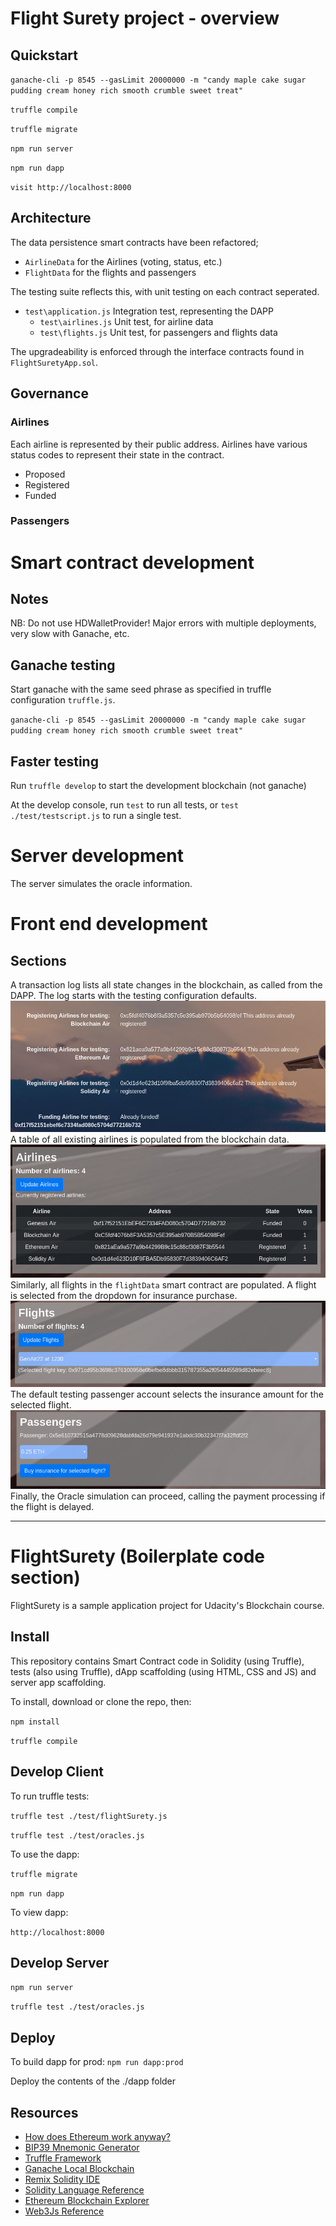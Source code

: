 # Flight Surety project - overview


## Quickstart
`ganache-cli -p 8545 --gasLimit 20000000 -m "candy maple cake sugar pudding cream honey rich smooth crumble sweet treat"`

`truffle compile`

`truffle migrate`

`npm run server`

`npm run dapp`

`visit http://localhost:8000`

## Architecture
The data persistence smart contracts have been refactored; 
- `AirlineData` for the Airlines (voting, status, etc.)
- `FlightData` for the flights and passengers

The testing suite reflects this, with unit testing on each contract seperated. 
- `test\application.js` Integration test, representing the DAPP
    - `test\airlines.js` Unit test, for airline data
    - `test\flights.js` Unit test, for passengers and flights data

The upgradeability is enforced through the interface contracts found in `FlightSuretyApp.sol`. 

## Governance
### Airlines
Each airline is represented by their public address. 
Airlines have various status codes to represent their state in the contract.
- Proposed
- Registered
- Funded

### Passengers

# Smart contract development
## Notes
NB: Do not use HDWalletProvider! Major errors with multiple deployments, very slow with Ganache, etc.

## Ganache testing
Start ganache with the same seed phrase as specified in truffle configuration `truffle.js`.

`ganache-cli -p 8545 --gasLimit 20000000 -m "candy maple cake sugar pudding cream honey rich smooth crumble sweet treat"`

## Faster testing
Run `truffle develop` to start the development blockchain (not ganache)

At the develop console, run `test` to run all tests, or `test ./test/testscript.js` to run a single test.

# Server development
The server simulates the oracle information.

# Front end development

## Sections
A transaction log lists all state changes in the blockchain, as called from the DAPP. The log starts with the testing configuration defaults. 
![logs](doc/transactionlog.png)
A table of all existing airlines is populated from the blockchain data. 
![airlines](doc/airlines.png)
Similarly, all flights in the `flightData` smart contract are populated. A flight is selected from the dropdown for insurance purchase. 
![flights](doc/flights.png)
The default testing passenger account selects the insurance amount for the selected flight. 
![passengers](doc/passengers.png)
Finally, the Oracle simulation can proceed, calling the payment processing if the flight is delayed. 

-----

# FlightSurety (Boilerplate code section)

FlightSurety is a sample application project for Udacity's Blockchain course.

## Install
This repository contains Smart Contract code in Solidity (using Truffle), tests (also using Truffle), dApp scaffolding (using HTML, CSS and JS) and server app scaffolding.

To install, download or clone the repo, then:

`npm install`

`truffle compile`

## Develop Client

To run truffle tests:

`truffle test ./test/flightSurety.js`

`truffle test ./test/oracles.js`

To use the dapp:

`truffle migrate`

`npm run dapp`

To view dapp:

`http://localhost:8000`

## Develop Server

`npm run server`

`truffle test ./test/oracles.js`

## Deploy

To build dapp for prod:
`npm run dapp:prod`

Deploy the contents of the ./dapp folder


## Resources

* [How does Ethereum work anyway?](https://medium.com/@preethikasireddy/how-does-ethereum-work-anyway-22d1df506369)
* [BIP39 Mnemonic Generator](https://iancoleman.io/bip39/)
* [Truffle Framework](http://truffleframework.com/)
* [Ganache Local Blockchain](http://truffleframework.com/ganache/)
* [Remix Solidity IDE](https://remix.ethereum.org/)
* [Solidity Language Reference](http://solidity.readthedocs.io/en/v0.4.24/)
* [Ethereum Blockchain Explorer](https://etherscan.io/)
* [Web3Js Reference](https://github.com/ethereum/wiki/wiki/JavaScript-API)